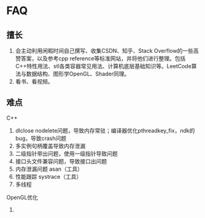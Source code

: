 # FAQ

## 擅长

1. 会主动利用闲暇时间自己撰写、收集CSDN、知乎、Stack Overflow的一些高赞答案，以及参考cpp reference等标准网站，并将他们进行整理。包括C++特性用法、stl各类容器常见用法、计算机底层基础知识等。LeetCode算法与数据结构、图形学OpenGL、Shader同理。
2. 看书、看视频。

## 难点

C++

1. dlclose nodelete问题，导致内存常驻；编译器优化pthreadkey_fix，ndk的bug，导致crash问题
2. 多实例句柄覆盖导致内存泄漏
3. 二级指针带出问题，使用一级指针导致问题
4. 接口头文件兼容问题，导致接口出问题
5. 内存泄漏问题 asan（工具）
6. 性能跟踪 systrace（工具）
7. 多线程

OpenGL优化

1. 